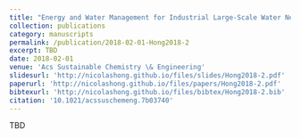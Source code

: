```yaml
---
title: "Energy and Water Management for Industrial Large-Scale Water Networks: A Systematic Simultaneous Optimization Approach"
collection: publications
category: manuscripts
permalink: /publication/2018-02-01-Hong2018-2
excerpt: TBD
date: 2018-02-01
venue: 'Acs Sustainable Chemistry \& Engineering'
slidesurl: 'http://nicolashong.github.io/files/slides/Hong2018-2.pdf'
paperurl: 'http://nicolashong.github.io/files/papers/Hong2018-2.pdf'
bibtexurl: 'http://nicolashong.github.io/files/bibtex/Hong2018-2.bib'
citation: '10.1021/acssuschemeng.7b03740'
---
```


TBD
